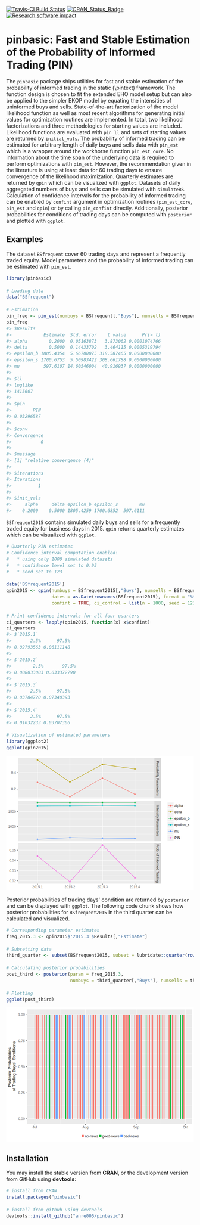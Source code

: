 
<!-- README.md is generated from README.Rmd. Please edit that file -->
[![Travis-CI Build Status](https://travis-ci.org/anre005/pinbasic.svg?branch=master)](https://travis-ci.org/anre005/pinbasic) [![CRAN\_Status\_Badge](http://www.r-pkg.org/badges/version/pinbasic)](http://cran.r-project.org/package=pinbasic) [![Research software impact](http://depsy.org/api/package/cran/pinbasic/badge.svg)](http://depsy.org/package/r/pinbasic)

pinbasic: Fast and Stable Estimation of the Probability of Informed Trading (PIN)
=================================================================================

The `pinbasic` package ships utilities for fast and stable estimation of the probability of informed trading in the static \(\pintext\) framework. The function design is chosen to fit the extended EHO model setup but can also be applied to the simpler EKOP model by equating the intensities of uninformed buys and sells. State-of-the-art factorization of the model likelihood function as well as most recent algorithms for generating initial values for optimization routines are implemented. In total, two likelihood factorizations and three methodologies for starting values are included. Likelihood functions are evaluated with `pin_ll` and sets of starting values are returned by `initial_vals`. The probability of informed trading can be estimated for arbitrary length of daily buys and sells data with `pin_est` which is a wrapper around the workhorse function `pin_est_core`. No information about the time span of the underlying data is required to perform optimizations with `pin_est`. However, the recommendation given in the literature is using at least data for 60 trading days to ensure convergence of the likelihood maximization. Quarterly estimates are returned by `qpin` which can be visualized with `ggplot`. Datasets of daily aggregated numbers of buys and sells can be simulated with `simulateBS`. Calculation of confidence intervals for the probability of informed trading can be enabled by `confint` argument in optimization routines (`pin_est_core`, `pin_est` and `qpin`) or by calling `pin_confint` directly. Additionally, posterior probabilities for conditions of trading days can be computed with `posterior` and plotted with `ggplot`.

Examples
--------

The dataset `BSfrequent` cover 60 trading days and represent a frequently traded equity. Model parameters and the probability of informed trading can be estimated with `pin_est`.

``` r
library(pinbasic)

# Loading data
data("BSfrequent")

# Estimation
pin_freq <- pin_est(numbuys = BSfrequent[,"Buys"], numsells = BSfrequent[,"Sells"])
pin_freq
#> $Results
#>            Estimate  Std. error    t value      Pr(> t)
#> alpha        0.2000  0.05163873   3.873062 0.0001074766
#> delta        0.5000  0.14433702   3.464115 0.0005319794
#> epsilon_b 1805.4354  5.66700075 318.587465 0.0000000000
#> epsilon_s 1700.6753  5.50983422 308.661788 0.0000000000
#> mu         597.6107 14.60546004  40.916937 0.0000000000
#> 
#> $ll
#> loglike 
#> 1415607 
#> 
#> $pin
#>        PIN 
#> 0.03296587 
#> 
#> $conv
#> Convergence 
#>           0 
#> 
#> $message
#> [1] "relative convergence (4)"
#> 
#> $iterations
#> Iterations 
#>          1 
#> 
#> $init_vals
#>     alpha     delta epsilon_b epsilon_s        mu 
#>    0.2000    0.5000 1805.4259 1700.6852  597.6111
```

`BSfrequent2015` contains simulated daily buys and sells for a frequently traded equity for business days in 2015. `qpin` returns quarterly estimates which can be visualized with `ggplot`.

``` r
# Quarterly PIN estimates
# Confidence interval computation enabled:
#   * using only 1000 simulated datasets
#   * confidence level set to 0.95
#   * seed set to 123

data('BSfrequent2015')
qpin2015 <- qpin(numbuys = BSfrequent2015[,"Buys"], numsells = BSfrequent2015[,"Sells"],
                 dates = as.Date(rownames(BSfrequent2015), format = "%Y-%m-%d"),
                 confint = TRUE, ci_control = list(n = 1000, seed = 123))

# Print confidence intervals for all four quarters
ci_quarters <- lapply(qpin2015, function(x) x$confint)
ci_quarters
#> $`2015.1`
#>       2.5%      97.5% 
#> 0.02793563 0.06111148 
#> 
#> $`2015.2`
#>        2.5%       97.5% 
#> 0.008033003 0.033372790 
#> 
#> $`2015.3`
#>       2.5%      97.5% 
#> 0.03784720 0.07340393 
#> 
#> $`2015.4`
#>       2.5%      97.5% 
#> 0.01032233 0.03707366

# Visualization of estimated parameters
library(ggplot2)
ggplot(qpin2015)
```

![](README-unnamed-chunk-3-1.png)

Posterior probabilities of trading days' condition are returned by `posterior` and can be displayed with `ggplot`. The following code chunk shows how posterior probabilities for `BSfrequent2015` in the third quarter can be calculated and visualized.

``` r
# Corresponding parameter estimates
freq_2015.3 <- qpin2015$'2015.3'$Results[,"Estimate"]

# Subsetting data
third_quarter <- subset(BSfrequent2015, subset = lubridate::quarter(rownames(BSfrequent2015)) == 3)

# Calculating posterior probabilities
post_third <- posterior(param = freq_2015.3, 
                        numbuys = third_quarter[,"Buys"], numsells = third_quarter[,"Sells"])

# Plotting
ggplot(post_third)
```

![](README-postdates-1.png)

Installation
------------

You may install the stable version from **CRAN**, or the development version from GitHub using **devtools**:

``` r
# install from CRAN
install.packages("pinbasic")

# install from github using devtools
devtools::install_github("anre005/pinbasic")
```
